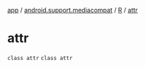 [app](../../../index.md) / [android.support.mediacompat](../../index.md) / [R](../index.md) / [attr](.)

# attr

`class attr`
`class attr`